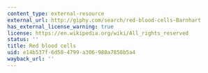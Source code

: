 ```yaml
---
content_type: external-resource
external_url: http://giphy.com/search/red-blood-cells-Barnhart
has_external_license_warning: true
license: https://en.wikipedia.org/wiki/All_rights_reserved
status: ''
title: Red blood cells
uid: e14b537f-6d58-4799-a306-980a7858b5a4
wayback_url: ''
---
```


